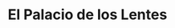 ---
title: "El Palacio de los Lentes"
url: /puerto-la-cruz/el-palacio-de-los-lentes/
shop: tienda de variedades
---